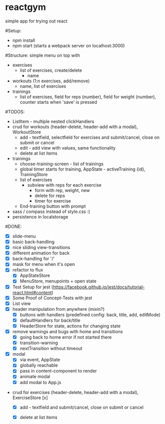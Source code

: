 reactgym
========

simple app for trying out react

#Setup:
* npm install
* npm start (starts a webpack server on localhost:3000)

#Structure:
simple menu on top with
* exercises
    * list of exercises, create/delete
        * name
* workouts (1:n exercises, add/remove)
    * name, list of exercises
* trainings
    * list of exercises, field for reps (number), field for weight (number), counter starts when 'save' is pressed

#TODOS:
* ListItem - multiple nested clickHandlers
* crud for workouts (header-delete, header-add with a modal), WorkoutStore
    * add - textfield, selectfield for exercises and submit/cancel, close on submit or cancel
    * edit - add view with values, same functionality
    * delete at list items
* trainings
    * choose-training-screen - list of trainings
    * global timer starts for training, AppState - activeTraining {id}, TrainingStore
    * list of exercises
        * subview with reps for each exercise
            * form with rep, weight, new
            * delete for reps
            * timer for exercise
    * End-training button with prompt
* sass / compass instead of style.css :)
* persistence in localstorage

#DONE:
* [x] slide-menu
* [x] basic back-handling
* [x] nice sliding view-transitions
* [x] different animation for back
* [x] back-handling for '/'
* [x] mask for menu when it's open
* [x] refactor to flux
    * [x] AppStateStore
    * [x] MenuStore, menupoints + open state
* [x] Test Setup for jest (https://facebook.github.io/jest/docs/tutorial-react.html#content)
* [x] Some Proof of Concept-Tests with jest
* [x] List view
* [x] header manipulation from anywhere (mixin?)
    * [x] buttons with handlers (predefined config: back, title, add, editMode)
    * [x] defaultHandlers for back/title
    * [x] HeaderStore for state, actions for changing state
* [x] remove warnings and bugs with home and transitions
    * [x] going back to home error if not started there
    * [x] transition-warning
    * [x] nextTransition without timeout
* [x] modal
    * [x] via event, AppState
    * [x] globally reachable
    * [x] pass in content-component to render
    * [x] animate modal
    * [x] add modal to App.js
* crud for exercises (header-delete, header-add with a modal), ExerciseStore [x]
    * [x] add - textfield and submit/cancel, close on submit or cancel
    * [x] delete at list items

